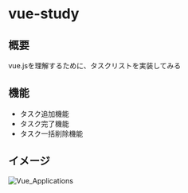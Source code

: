 # vue-study

## 概要
vue.jsを理解するために、タスクリストを実装してみる

## 機能
- タスク追加機能
- タスク完了機能
- タスク一括削除機能

## イメージ
![Vue_Applications](https://user-images.githubusercontent.com/22675852/74131706-4cda5000-4c28-11ea-8318-42073d055c70.png)
